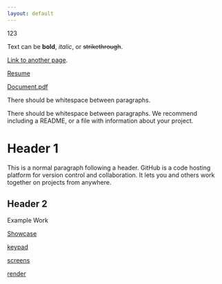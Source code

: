 ```yaml
---
layout: default
---
```


123

Text can be **bold**, _italic_, or ~~strikethrough~~.

[Link to another page](./about.md).

[Resume](./pages/resume.md)

[Document.pdf](./documents/BlankPage.pdf)

There should be whitespace between paragraphs.

There should be whitespace between paragraphs. We recommend including a README, or a file with information about your project.

# Header 1

This is a normal paragraph following a header. GitHub is a code hosting platform for version control and collaboration. It lets you and others work together on projects from anywhere.

## Header 2

Example Work

[Showcase](./pages/showcase/index.md)

[keypad](./pages/showcase/lsws/keypad/index.md)

[screens](./pages/showcase/lsws/screens/index.md)

[render](./pages/showcase/lsws/render/index.md)
